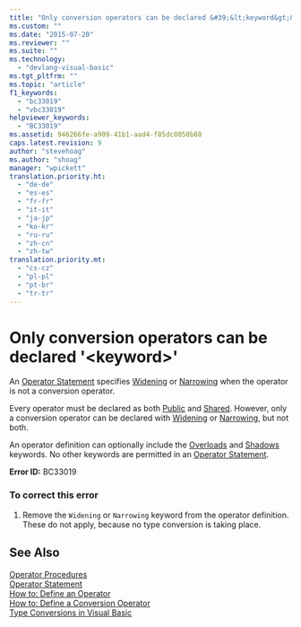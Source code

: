 ```yaml
---
title: "Only conversion operators can be declared &#39;&lt;keyword&gt;&#39; | Microsoft Docs"
ms.custom: ""
ms.date: "2015-07-20"
ms.reviewer: ""
ms.suite: ""
ms.technology: 
  - "devlang-visual-basic"
ms.tgt_pltfrm: ""
ms.topic: "article"
f1_keywords: 
  - "bc33019"
  - "vbc33019"
helpviewer_keywords: 
  - "BC33019"
ms.assetid: 946266fe-a909-41b1-aad4-f85dc8050b88
caps.latest.revision: 9
author: "stevehoag"
ms.author: "shoag"
manager: "wpickett"
translation.priority.ht: 
  - "de-de"
  - "es-es"
  - "fr-fr"
  - "it-it"
  - "ja-jp"
  - "ko-kr"
  - "ru-ru"
  - "zh-cn"
  - "zh-tw"
translation.priority.mt: 
  - "cs-cz"
  - "pl-pl"
  - "pt-br"
  - "tr-tr"
---
```

# Only conversion operators can be declared &#39;&lt;keyword&gt;&#39;
An [Operator Statement](/dotnet/visual-basic/language-reference/statements/operator-statement) specifies [Widening](/dotnet/visual-basic/language-reference/modifiers/widening) or [Narrowing](/dotnet/visual-basic/language-reference/modifiers/narrowing) when the operator is not a conversion operator.  
  
 Every operator must be declared as both [Public](/dotnet/visual-basic/language-reference/modifiers/public) and [Shared](/dotnet/visual-basic/language-reference/modifiers/shared). However, only a conversion operator can be declared with [Widening](/dotnet/visual-basic/language-reference/modifiers/widening) or [Narrowing](/dotnet/visual-basic/language-reference/modifiers/narrowing), but not both.  
  
 An operator definition can optionally include the [Overloads](/dotnet/visual-basic/language-reference/modifiers/overloads) and [Shadows](/dotnet/visual-basic/language-reference/modifiers/shadows) keywords. No other keywords are permitted in an [Operator Statement](/dotnet/visual-basic/language-reference/statements/operator-statement).  
  
 **Error ID:** BC33019  
  
### To correct this error  
  
1.  Remove the `Widening` or `Narrowing` keyword from the operator definition. These do not apply, because no type conversion is taking place.  
  
## See Also  
 [Operator Procedures](/dotnet/visual-basic/language-reference/procedures/operator-procedures)   
 [Operator Statement](/dotnet/visual-basic/language-reference/statements/operator-statement)   
 [How to: Define an Operator](http://msdn.microsoft.com/Library/d4b0e253-092a-4e6e-9fe2-01f562140a29)   
 [How to: Define a Conversion Operator](http://msdn.microsoft.com/Library/54203dfa-c24b-463f-9942-d5153e89e762)   
 [Type Conversions in Visual Basic](/dotnet/visual-basic/programming-guide/language-features/data-types/type-conversions)